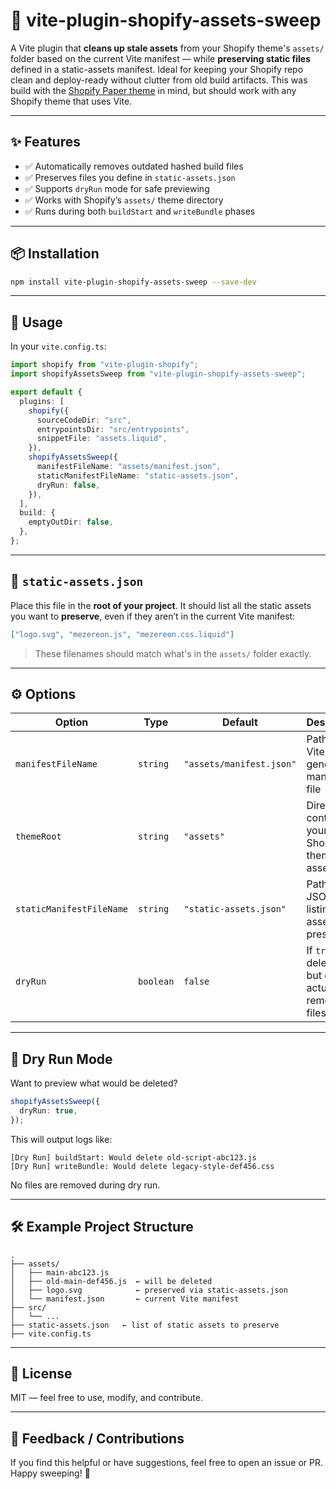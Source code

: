 # 🧹 vite-plugin-shopify-assets-sweep

A Vite plugin that **cleans up stale assets** from your Shopify theme's `assets/` folder based on the current Vite manifest — while **preserving static files** defined in a static-assets manifest. Ideal for keeping your Shopify repo clean and deploy-ready without clutter from old build artifacts. This was build with the [Shopify Paper theme](https://themes.shopify.com/themes/paper/styles/poster) in mind, but should work with any Shopify theme that uses Vite.

---

## ✨ Features

- ✅ Automatically removes outdated hashed build files
- ✅ Preserves files you define in `static-assets.json`
- ✅ Supports `dryRun` mode for safe previewing
- ✅ Works with Shopify’s `assets/` theme directory
- ✅ Runs during both `buildStart` and `writeBundle` phases

---

## 📦 Installation

```bash
npm install vite-plugin-shopify-assets-sweep --save-dev
```

---

## 🚀 Usage

In your `vite.config.ts`:

```ts
import shopify from "vite-plugin-shopify";
import shopifyAssetsSweep from "vite-plugin-shopify-assets-sweep";

export default {
  plugins: [
    shopify({
      sourceCodeDir: "src",
      entrypointsDir: "src/entrypoints",
      snippetFile: "assets.liquid",
    }),
    shopifyAssetsSweep({
      manifestFileName: "assets/manifest.json",
      staticManifestFileName: "static-assets.json",
      dryRun: false,
    }),
  ],
  build: {
    emptyOutDir: false,
  },
};
```

---

## 🧾 `static-assets.json`

Place this file in the **root of your project**. It should list all the static assets you want to **preserve**, even if they aren’t in the current Vite manifest:

```json
["logo.svg", "mezereon.js", "mezereon.css.liquid"]
```

> These filenames should match what's in the `assets/` folder exactly.

---

## ⚙️ Options

| Option                   | Type      | Default                  | Description                                                 |
| ------------------------ | --------- | ------------------------ | ----------------------------------------------------------- |
| `manifestFileName`       | `string`  | `"assets/manifest.json"` | Path to the Vite-generated manifest file                    |
| `themeRoot`              | `string`  | `"assets"`               | Directory containing your Shopify theme assets              |
| `staticManifestFileName` | `string`  | `"static-assets.json"`   | Path to JSON file listing static assets to preserve         |
| `dryRun`                 | `boolean` | `false`                  | If `true`, logs deletions but doesn't actually remove files |

---

## 🧪 Dry Run Mode

Want to preview what would be deleted?

```ts
shopifyAssetsSweep({
  dryRun: true,
});
```

This will output logs like:

```
[Dry Run] buildStart: Would delete old-script-abc123.js
[Dry Run] writeBundle: Would delete legacy-style-def456.css
```

No files are removed during dry run.

---

## 🛠 Example Project Structure

```
.
├── assets/
│   ├── main-abc123.js
│   ├── old-main-def456.js  ← will be deleted
│   ├── logo.svg            ← preserved via static-assets.json
│   └── manifest.json       ← current Vite manifest
├── src/
│   └── ...
├── static-assets.json   ← list of static assets to preserve
├── vite.config.ts
```

---

## 📄 License

MIT — feel free to use, modify, and contribute.

---

## 💬 Feedback / Contributions

If you find this helpful or have suggestions, feel free to open an issue or PR. Happy sweeping! 🧹
